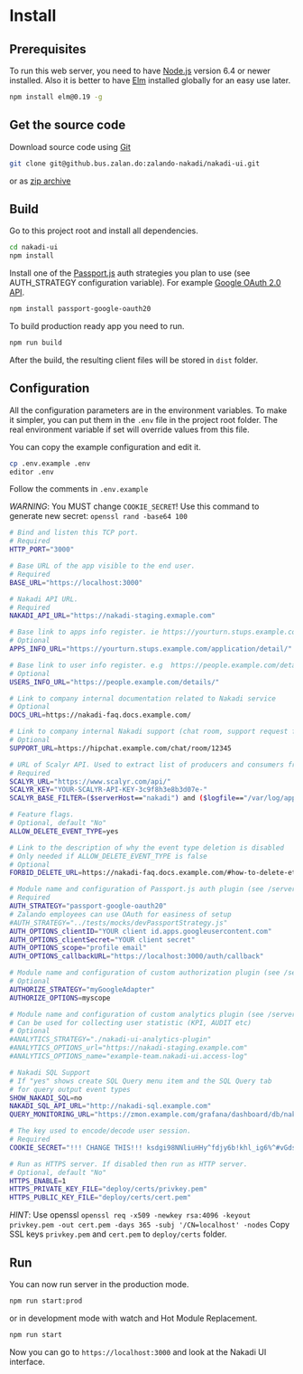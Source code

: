 # Install

## Prerequisites
To run this web server, you need to have [Node.js](https://nodejs.org/) version 6.4 or newer
installed.
Also it is better to have [Elm](http://elm-lang.org/) installed globally for an easy use later.

```bash
npm install elm@0.19 -g
```

## Get the source code

Download source code using [Git](https://git-scm.com/)

```bash
git clone git@github.bus.zalan.do:zalando-nakadi/nakadi-ui.git
```

or as [zip archive](https://github.com/zalando-nakadi/nakadi-ui/archive/master.zip)


## Build

Go to this project root and install all dependencies.

```bash
cd nakadi-ui
npm install
```

Install one of the [Passport.js](http://passportjs.org/) auth strategies you plan to use
(see AUTH_STRATEGY configuration variable).
For example [Google OAuth 2.0 API](https://github.com/jaredhanson/passport-google-oauth2).

```bash
npm install passport-google-oauth20
```

To build production ready app you need to run.

```bash
npm run build
```

After the build, the resulting client files will be stored in `dist` folder.


## Configuration
All the configuration parameters are in the environment variables.
To make it simpler, you can put them in the `.env` file in the project root folder.
The real environment variable if set will override values from this file.

You can copy the example configuration and edit it.

```bash
cp .env.example .env
editor .env
```

Follow the comments in `.env.example`

*WARNING*: You MUST change `COOKIE_SECRET`! Use this command to generate new secret: `openssl rand -base64 100`

```bash
# Bind and listen this TCP port.
# Required
HTTP_PORT="3000"

# Base URL of the app visible to the end user.
# Required
BASE_URL="https://localhost:3000"

# Nakadi API URL.
# Required
NAKADI_API_URL="https://nakadi-staging.exmaple.com"

# Base link to apps info register. ie https://yourturn.stups.example.com/application/detail/{some_app_name}
# Optional
APPS_INFO_URL="https://yourturn.stups.example.com/application/detail/"

# Base link to user info register. e.g  https://people.example.com/details/{uid}
# Optional
USERS_INFO_URL="https://people.example.com/details/"

# Link to company internal documentation related to Nakadi service
# Optional
DOCS_URL=https://nakadi-faq.docs.example.com/

# Link to company internal Nakadi support (chat room, support request form etc.)
# Optional
SUPPORT_URL=https://hipchat.example.com/chat/room/12345

# URL of Scalyr API. Used to extract list of producers and consumers from the access logs
# Required
SCALYR_URL="https://www.scalyr.com/api/"
SCALYR_KEY="YOUR-SCALYR-API-KEY-3c9f8h3e8b3d07e-"
SCALYR_BASE_FILTER=($serverHost=="nakadi") and ($logfile=="/var/log/application.log") and

# Feature flags.
# Optional, default "No"
ALLOW_DELETE_EVENT_TYPE=yes

# Link to the description of why the event type deletion is disabled
# Only needed if ALLOW_DELETE_EVENT_TYPE is false
# Optional
FORBID_DELETE_URL=https://nakadi-faq.docs.example.com/#how-to-delete-et

# Module name and configuration of Passport.js auth plugin (see /server/auth.js).
# Required
AUTH_STRATEGY="passport-google-oauth20"
# Zalando employees can use OAuth for easiness of setup
#AUTH_STRATEGY="../tests/mocks/devPassportStrategy.js"
AUTH_OPTIONS_clientID="YOUR client id.apps.googleusercontent.com"
AUTH_OPTIONS_clientSecret="YOUR client secret"
AUTH_OPTIONS_scope="profile email"
AUTH_OPTIONS_callbackURL="https://localhost:3000/auth/callback"

# Module name and configuration of custom authorization plugin (see /server/nakadiApi.js).
# Optional
AUTHORIZE_STRATEGY="myGoogleAdapter"
AUTHORIZE_OPTIONS=myscope

# Module name and configuration of custom analytics plugin (see /server/App.js#analytics)
# Can be used for collecting user statistic (KPI, AUDIT etc)
# Optional
#ANALYTICS_STRATEGY="./nakadi-ui-analytics-plugin"
#ANALYTICS_OPTIONS_url="https://nakadi-staging.example.com"
#ANALYTICS_OPTIONS_name="example-team.nakadi-ui.access-log"

# Nakadi SQL Support
# If "yes" shows create SQL Query menu item and the SQL Query tab
# for query output event types
SHOW_NAKADI_SQL=no
NAKADI_SQL_API_URL="http://nakadi-sql.example.com"
QUERY_MONITORING_URL="https://zmon.example.com/grafana/dashboard/db/nakadi-et/?var-stack=live&var-$queryId={query}"

# The key used to encode/decode user session.
# Required
COOKIE_SECRET="!!! CHANGE THIS!!! ksdgi98NNliuHHy^fdjy6b!khl_ig6%^#vGdsljhgl Bfdes&8yh3e"

# Run as HTTPS server. If disabled then run as HTTP server.
# Optional, default "No"
HTTPS_ENABLE=1
HTTPS_PRIVATE_KEY_FILE="deploy/certs/privkey.pem"
HTTPS_PUBLIC_KEY_FILE="deploy/certs/cert.pem"
```

*HINT*: Use openssl `openssl req -x509 -newkey rsa:4096 -keyout privkey.pem -out cert.pem -days 365 -subj '/CN=localhost' -nodes`
Copy SSL keys `privkey.pem` and `cert.pem` to `deploy/certs` folder.

## Run
You can now run server in the production mode.

```bash
npm run start:prod
```

or in development mode with watch and Hot Module Replacement.

```bash
npm run start
```

Now you can go to `https://localhost:3000` and look at the Nakadi UI interface.

